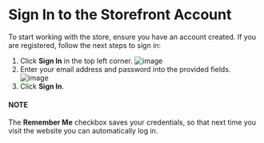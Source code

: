 <!-- begin -->

# Sign In to the Storefront Account

To start working with the store, ensure you have an account created. If you are registered, follow the next steps to sign in:

1. Click **Sign In** in the top left corner.
   ![image](user/img/storefront/SignIn.png)
2. Enter your email address and password into the provided fields.
   ![image](user/img/storefront/SignInCredentials.png)
3. Click **Sign In**.

#### NOTE
The **Remember Me** checkbox saves your credentials, so that next time you visit the website you can automatically log in.

<!-- finish -->
